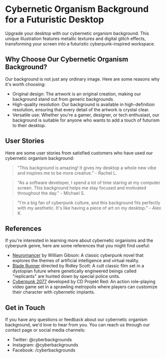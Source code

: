 <!--font:Montserrat-->

# Cybernetic Organism Background for a Futuristic Desktop

Upgrade your desktop with our cybernetic organism background. This unique illustration features metallic textures and digital glitch effects, transforming your screen into a futuristic cyberpunk-inspired workspace.

## Why Choose Our Cybernetic Organism Background?

Our background is not just any ordinary image. Here are some reasons why it's worth choosing:

- Original design: The artwork is an original creation, making our background stand out from generic backgrounds.
- High-quality resolution: Our background is available in high-definition resolution, ensuring that every detail of the artwork is crystal clear.
- Versatile use: Whether you're a gamer, designer, or tech enthusiast, our background is suitable for anyone who wants to add a touch of futurism to their desktop.

## User Stories

Here are some user stories from satisfied customers who have used our cybernetic organism background:

> "This background is amazing! It gives my desktop a whole new vibe and inspires me to be more creative." - Rachel L.

> "As a software developer, I spend a lot of time staring at my computer screen. This background helps me stay focused and motivated throughout the day." - Michael S.

> "I'm a big fan of cyberpunk culture, and this background fits perfectly with my aesthetic. It's like having a piece of art on my desktop." - Alex K.

## References

If you're interested in learning more about cybernetic organisms and the cyberpunk genre, here are some references that you might find useful:

- [Neuromancer](#) by William Gibson: A classic cyberpunk novel that explores the themes of artificial intelligence and virtual reality.
- [Blade Runner](#) directed by Ridley Scott: A cult classic film set in a dystopian future where genetically engineered beings called "replicants" are hunted down by special police units.
- [Cyberpunk 2077](#) developed by CD Projekt Red: An action role-playing video game set in a sprawling metropolis where players can customize their character with cybernetic implants.

## Get in Touch

If you have any questions or feedback about our cybernetic organism background, we'd love to hear from you. You can reach us through our contact page or social media channels:

- Twitter: @cyberbackgrounds
- Instagram: @cyberbackgrounds
- Facebook: /cyberbackgrounds

<!--

Write me content for website with wallpaper which alt text is:

"A stylized illustration of a cybernetic organism, with metallic textures and digital glitch effects."

The name/title of the page should not be 1:1 copy of the alt text but rather a real content of the website which is using this wallpaper.

- Use markdown format 
- Start with heading
- Heading should be short and concise
- The content should look like a real website 
- The website should not be about the wallpaper, wallpaper is just a related background
- Heading should be contain work "wallpaper" or "background"
- Include real sections like references, contact, user stories, etc. use things relevant to the page purpose.
- Feel free to use structure like headings, bullets, numbering, blockquotes, paragraphs, horizontal lines, etc.
- You can use formatting like bold or _italic_
- You can include UTF-8 emojis
- Links should be only #hash anchors (and you can refer to the document itself)
- Do not include images


---


# Cybernetic Organism Wallpaper for Your Futuristic Desktop Background

Upgrade your desktop with our cybernetic organism wallpaper, featuring a stylized illustration of a futuristic being with metallic textures and digital glitch effects. This stunning wallpaper will transform your screen into a cyberpunk-inspired workspace that will inspire creativity and innovation.

## Why Choose Our Cybernetic Organism Wallpaper?

Our wallpaper is not just a simple background image; it's a statement piece that reflects your unique style and personality. Here are some reasons why you should choose our cybernetic organism wallpaper:

- High-quality resolution: Our wallpaper is available in high-definition resolution, ensuring that every detail of the artwork is crystal clear.
- Unique design: The cybernetic organism illustration is an original creation, making our wallpaper stand out from generic backgrounds.
- Versatile use: Whether you're a gamer, designer, or tech enthusiast, our wallpaper is suitable for anyone who wants to add a touch of futurism to their desktop.

## User Stories

Here are some user stories from satisfied customers who have used our cybernetic organism wallpaper:

> "I love this wallpaper! It's so cool and edgy. Every time I turn on my computer, I feel like I'm entering a futuristic world." - John D.

> "As a graphic designer, I'm always looking for inspiration. This wallpaper is perfect for sparking my creativity and getting me in the right mindset for designing." - Sarah T.

> "I'm a big fan of cyberpunk culture, and this wallpaper fits perfectly with my aesthetic. It's amazing how something as simple as a background image can make such a big difference in my mood." - Alex K.

## References

If you're interested in learning more about cybernetic organisms and the cyberpunk genre, here are some references that you might find useful:

- [Neuromancer](#) by William Gibson: A classic cyberpunk novel that explores the themes of artificial intelligence and virtual reality.
- [Blade Runner](#) directed by Ridley Scott: A cult classic film set in a dystopian future where genetically engineered beings called "replicants" are hunted down by special police units.
- [Cyberpunk 2077](#) developed by CD Projekt Red: An action role-playing video game set in a sprawling metropolis where players can customize their character with cybernetic implants.

## Get in Touch

If you have any questions or feedback about our cybernetic organism wallpaper, we'd love to hear from you. You can reach us through our contact page or social media channels:

- Twitter: @cyberwallpapers
- Instagram: @cyberwallpapers
- Facebook: /cyberwallpapers


---


Heading should not include word "wallpaper". The website should not be about the wallpaper itself, wallpaper is just a related background, rewrite whole content.


---


# Elevate Your Desktop with a Futuristic Cybernetic Organism Background

Transform your desktop into a futuristic cyberpunk-inspired workspace with our stunning cybernetic organism background. Featuring a stylized illustration of a being with metallic textures and digital glitch effects, this unique background will add a touch of edginess to your screen.

## Why Choose Our Cybernetic Organism Background?

Our cybernetic organism background is not just any ordinary background image. Here are some reasons why it's worth choosing:

- Original design: The artwork is an original creation, making our background stand out from generic backgrounds.
- High-quality resolution: Our background is available in high-definition resolution, ensuring that every detail of the artwork is crystal clear.
- Versatile use: Whether you're a gamer, designer, or tech enthusiast, our background is suitable for anyone who wants to add a touch of futurism to their desktop.

## User Stories

Here are some user stories from satisfied customers who have used our cybernetic organism background:

> "This background is amazing! It gives my desktop a whole new vibe and inspires me to be more creative." - Rachel L.

> "As a software developer, I spend a lot of time staring at my computer screen. This background helps me stay focused and motivated throughout the day." - Michael S.

> "I'm a big fan of cyberpunk culture, and this background fits perfectly with my aesthetic. It's like having a piece of art on my desktop." - Alex K.

## References

If you're interested in learning more about cybernetic organisms and the cyberpunk genre, here are some references that you might find useful:

- [Neuromancer](#) by William Gibson: A classic cyberpunk novel that explores the themes of artificial intelligence and virtual reality.
- [Blade Runner](#) directed by Ridley Scott: A cult classic film set in a dystopian future where genetically engineered beings called "replicants" are hunted down by special police units.
- [Cyberpunk 2077](#) developed by CD Projekt Red: An action role-playing video game set in a sprawling metropolis where players can customize their character with cybernetic implants.

## Get in Touch

If you have any questions or feedback about our cybernetic organism background, we'd love to hear from you. You can reach us through our contact page or social media channels:

- Twitter: @cyberbackgrounds
- Instagram: @cyberbackgrounds
- Facebook: /cyberbackgrounds


---


Heading is too long, rewrite whole content.


---


# Futuristic Cybernetic Organism Background for Your Desktop

Elevate your desktop with our stunning cybernetic organism background. Featuring a unique illustration of a being with metallic textures and digital glitch effects, this background will transform your screen into a futuristic cyberpunk-inspired workspace.

## Why Choose Our Cybernetic Organism Background?

Our cybernetic organism background is not just any ordinary background image. Here are some reasons why it's worth choosing:

- Original design: The artwork is an original creation, making our background stand out from generic backgrounds.
- High-quality resolution: Our background is available in high-definition resolution, ensuring that every detail of the artwork is crystal clear.
- Versatile use: Whether you're a gamer, designer, or tech enthusiast, our background is suitable for anyone who wants to add a touch of futurism to their desktop.

## User Stories

Here are some user stories from satisfied customers who have used our cybernetic organism background:

> "This background is amazing! It gives my desktop a whole new vibe and inspires me to be more creative." - Rachel L.

> "As a software developer, I spend a lot of time staring at my computer screen. This background helps me stay focused and motivated throughout the day." - Michael S.

> "I'm a big fan of cyberpunk culture, and this background fits perfectly with my aesthetic. It's like having a piece of art on my desktop." - Alex K.

## References

If you're interested in learning more about cybernetic organisms and the cyberpunk genre, here are some references that you might find useful:

- [Neuromancer](#) by William Gibson: A classic cyberpunk novel that explores the themes of artificial intelligence and virtual reality.
- [Blade Runner](#) directed by Ridley Scott: A cult classic film set in a dystopian future where genetically engineered beings called "replicants" are hunted down by special police units.
- [Cyberpunk 2077](#) developed by CD Projekt Red: An action role-playing video game set in a sprawling metropolis where players can customize their character with cybernetic implants.

## Get in Touch

If you have any questions or feedback about our cybernetic organism background, we'd love to hear from you. You can reach us through our contact page or social media channels:

- Twitter: @cyberbackgrounds
- Instagram: @cyberbackgrounds
- Facebook: /cyberbackgrounds


---


Heading is too long, rewrite whole content.


---


# Cybernetic Organism Background for a Futuristic Desktop

Upgrade your desktop with our cybernetic organism background. This unique illustration features metallic textures and digital glitch effects, transforming your screen into a futuristic cyberpunk-inspired workspace.

## Why Choose Our Cybernetic Organism Background?

Our background is not just any ordinary image. Here are some reasons why it's worth choosing:

- Original design: The artwork is an original creation, making our background stand out from generic backgrounds.
- High-quality resolution: Our background is available in high-definition resolution, ensuring that every detail of the artwork is crystal clear.
- Versatile use: Whether you're a gamer, designer, or tech enthusiast, our background is suitable for anyone who wants to add a touch of futurism to their desktop.

## User Stories

Here are some user stories from satisfied customers who have used our cybernetic organism background:

> "This background is amazing! It gives my desktop a whole new vibe and inspires me to be more creative." - Rachel L.

> "As a software developer, I spend a lot of time staring at my computer screen. This background helps me stay focused and motivated throughout the day." - Michael S.

> "I'm a big fan of cyberpunk culture, and this background fits perfectly with my aesthetic. It's like having a piece of art on my desktop." - Alex K.

## References

If you're interested in learning more about cybernetic organisms and the cyberpunk genre, here are some references that you might find useful:

- [Neuromancer](#) by William Gibson: A classic cyberpunk novel that explores the themes of artificial intelligence and virtual reality.
- [Blade Runner](#) directed by Ridley Scott: A cult classic film set in a dystopian future where genetically engineered beings called "replicants" are hunted down by special police units.
- [Cyberpunk 2077](#) developed by CD Projekt Red: An action role-playing video game set in a sprawling metropolis where players can customize their character with cybernetic implants.

## Get in Touch

If you have any questions or feedback about our cybernetic organism background, we'd love to hear from you. You can reach us through our contact page or social media channels:

- Twitter: @cyberbackgrounds
- Instagram: @cyberbackgrounds
- Facebook: /cyberbackgrounds


---


Write me a Google font which is best fitting for the website.

Pick from the list:
- IBM Plex Sans
- Dancing Script
- Roboto
- Orbitron
- Lato
- Lobster
- Inter
- Montserrat
- Futura
- Barlow Condensed
- Playfair Display
- Alegreya
- Exo 2
- Great Vibes
- Raleway
- Poppins
- Open Sans


Write just the font name nothing else.


---


Montserrat

-->
